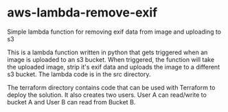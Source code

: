 # aws-lambda-remove-exif
Simple lambda function for removing exif data from image and uploading to s3

This is a lambda function written in python that gets triggered when an image is uploaded to an s3 bucket. When triggered, the function will take the uploaded image, strip it's exif data and uploads the image to a different s3 bucket. The lambda code is in the src directory.

The terraform directory contains code that can be used with Terraform to deploy the solution. It also creates two users. User A can read/write to bucket A and User B can read from Bucket B.

